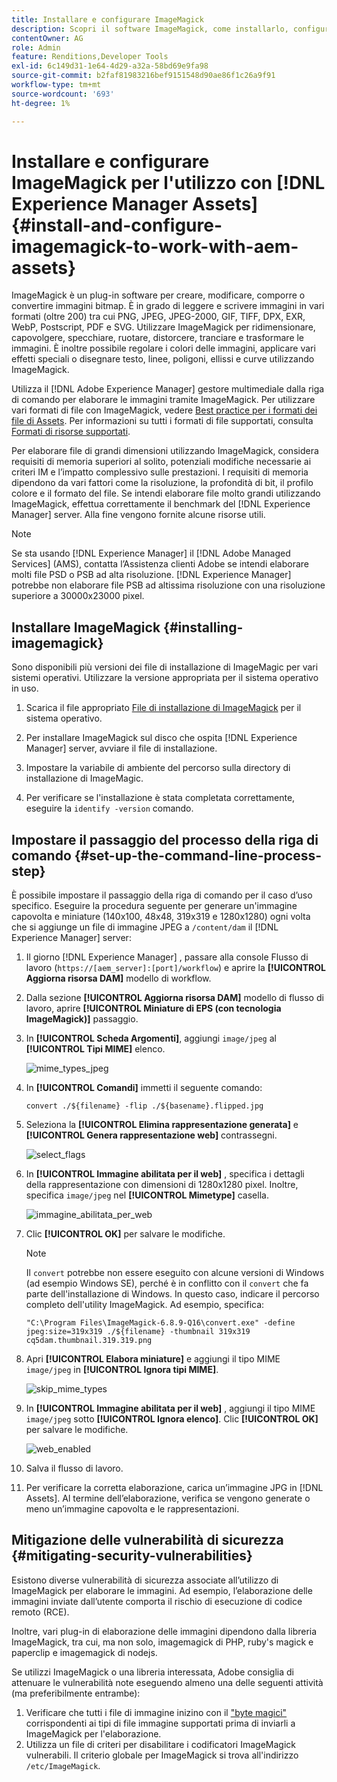 ```yaml
---
title: Installare e configurare ImageMagick
description: Scopri il software ImageMagick, come installarlo, configurare il passaggio del processo della riga di comando e utilizzarlo per modificare, comporre e generare miniature dalle immagini.
contentOwner: AG
role: Admin
feature: Renditions,Developer Tools
exl-id: 6c149d31-1e64-4d29-a32a-58bd69e9fa98
source-git-commit: b2faf81983216bef9151548d90ae86f1c26a9f91
workflow-type: tm+mt
source-wordcount: '693'
ht-degree: 1%

---
```


# Installare e configurare ImageMagick per l&#39;utilizzo con [!DNL Experience Manager Assets] {#install-and-configure-imagemagick-to-work-with-aem-assets}

ImageMagick è un plug-in software per creare, modificare, comporre o convertire immagini bitmap. È in grado di leggere e scrivere immagini in vari formati (oltre 200) tra cui PNG, JPEG, JPEG-2000, GIF, TIFF, DPX, EXR, WebP, Postscript, PDF e SVG. Utilizzare ImageMagick per ridimensionare, capovolgere, specchiare, ruotare, distorcere, tranciare e trasformare le immagini. È inoltre possibile regolare i colori delle immagini, applicare vari effetti speciali o disegnare testo, linee, poligoni, ellissi e curve utilizzando ImageMagick.

Utilizza il [!DNL Adobe Experience Manager] gestore multimediale dalla riga di comando per elaborare le immagini tramite ImageMagick. Per utilizzare vari formati di file con ImageMagick, vedere [Best practice per i formati dei file di Assets](/help/assets/assets-file-format-best-practices.md). Per informazioni su tutti i formati di file supportati, consulta [Formati di risorse supportati](/help/assets/assets-formats.md).

Per elaborare file di grandi dimensioni utilizzando ImageMagick, considera requisiti di memoria superiori al solito, potenziali modifiche necessarie ai criteri IM e l’impatto complessivo sulle prestazioni. I requisiti di memoria dipendono da vari fattori come la risoluzione, la profondità di bit, il profilo colore e il formato del file. Se intendi elaborare file molto grandi utilizzando ImageMagick, effettua correttamente il benchmark del [!DNL Experience Manager] server. Alla fine vengono fornite alcune risorse utili.

>[!NOTE]
>
>Se sta usando [!DNL Experience Manager] il [!DNL Adobe Managed Services] (AMS), contatta l’Assistenza clienti Adobe se intendi elaborare molti file PSD o PSB ad alta risoluzione. [!DNL Experience Manager] potrebbe non elaborare file PSB ad altissima risoluzione con una risoluzione superiore a 30000x23000 pixel.

## Installare ImageMagick {#installing-imagemagick}

Sono disponibili più versioni dei file di installazione di ImageMagic per vari sistemi operativi. Utilizzare la versione appropriata per il sistema operativo in uso.

1. Scarica il file appropriato [File di installazione di ImageMagick](https://www.imagemagick.org/script/download.php) per il sistema operativo.
1. Per installare ImageMagick sul disco che ospita [!DNL Experience Manager] server, avviare il file di installazione.

1. Impostare la variabile di ambiente del percorso sulla directory di installazione di ImageMagic.
1. Per verificare se l&#39;installazione è stata completata correttamente, eseguire la `identify -version` comando.

## Impostare il passaggio del processo della riga di comando {#set-up-the-command-line-process-step}

È possibile impostare il passaggio della riga di comando per il caso d’uso specifico. Eseguire la procedura seguente per generare un&#39;immagine capovolta e miniature (140x100, 48x48, 319x319 e 1280x1280) ogni volta che si aggiunge un file di immagine JPEG a `/content/dam` il [!DNL Experience Manager] server:

1. Il giorno [!DNL Experience Manager] , passare alla console Flusso di lavoro (`https://[aem_server]:[port]/workflow`) e aprire la **[!UICONTROL Aggiorna risorsa DAM]** modello di workflow.
1. Dalla sezione **[!UICONTROL Aggiorna risorsa DAM]** modello di flusso di lavoro, aprire **[!UICONTROL Miniature di EPS (con tecnologia ImageMagick)]** passaggio.
1. In **[!UICONTROL Scheda Argomenti]**, aggiungi `image/jpeg` al **[!UICONTROL Tipi MIME]** elenco.

   ![mime_types_jpeg](assets/mime_types_jpeg.png)

1. In **[!UICONTROL Comandi]** immetti il seguente comando:

   `convert ./${filename} -flip ./${basename}.flipped.jpg`

1. Seleziona la **[!UICONTROL Elimina rappresentazione generata]** e **[!UICONTROL Genera rappresentazione web]** contrassegni.

   ![select_flags](assets/select_flags.png)

1. In **[!UICONTROL Immagine abilitata per il web]** , specifica i dettagli della rappresentazione con dimensioni di 1280x1280 pixel. Inoltre, specifica `image/jpeg` nel **[!UICONTROL Mimetype]** casella.

   ![immagine_abilitata_per_web](assets/web_enabled_image.png)

1. Clic **[!UICONTROL OK]** per salvare le modifiche.

   >[!NOTE]
   >
   >Il `convert` potrebbe non essere eseguito con alcune versioni di Windows (ad esempio Windows SE), perché è in conflitto con il `convert` che fa parte dell&#39;installazione di Windows. In questo caso, indicare il percorso completo dell&#39;utility ImageMagick. Ad esempio, specifica:
   >
   >
   >`"C:\Program Files\ImageMagick-6.8.9-Q16\convert.exe" -define jpeg:size=319x319 ./${filename} -thumbnail 319x319 cq5dam.thumbnail.319.319.png`

1. Apri **[!UICONTROL Elabora miniature]** e aggiungi il tipo MIME `image/jpeg` in **[!UICONTROL Ignora tipi MIME]**.

   ![skip_mime_types](assets/skip_mime_types.png)

1. In **[!UICONTROL Immagine abilitata per il web]** , aggiungi il tipo MIME `image/jpeg` sotto **[!UICONTROL Ignora elenco]**. Clic **[!UICONTROL OK]** per salvare le modifiche.

   ![web_enabled](assets/web_enabled.png)

1. Salva il flusso di lavoro.

1. Per verificare la corretta elaborazione, carica un’immagine JPG in [!DNL Assets]. Al termine dell’elaborazione, verifica se vengono generate o meno un’immagine capovolta e le rappresentazioni.

## Mitigazione delle vulnerabilità di sicurezza {#mitigating-security-vulnerabilities}

Esistono diverse vulnerabilità di sicurezza associate all’utilizzo di ImageMagick per elaborare le immagini. Ad esempio, l’elaborazione delle immagini inviate dall’utente comporta il rischio di esecuzione di codice remoto (RCE).

Inoltre, vari plug-in di elaborazione delle immagini dipendono dalla libreria ImageMagick, tra cui, ma non solo, imagemagick di PHP, ruby&#39;s magick e paperclip e imagemagick di nodejs.

Se utilizzi ImageMagick o una libreria interessata, Adobe consiglia di attenuare le vulnerabilità note eseguendo almeno una delle seguenti attività (ma preferibilmente entrambe):

1. Verificare che tutti i file di immagine inizino con il [&quot;byte magici&quot;](https://en.wikipedia.org/wiki/List_of_file_signatures) corrispondenti ai tipi di file immagine supportati prima di inviarli a ImageMagick per l&#39;elaborazione.
1. Utilizza un file di criteri per disabilitare i codificatori ImageMagick vulnerabili. Il criterio globale per ImageMagick si trova all&#39;indirizzo `/etc/ImageMagick`.
